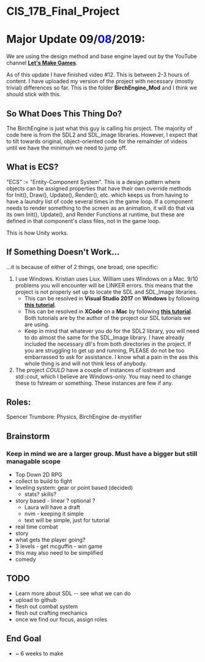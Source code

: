 # CIS_17B_Final_Project

# Major Update 09/<span style="color:blue">08</span>/2019:
We are using the design method and base engine layed out by
the YouTube channel [**Let's Make Games**](https://www.youtube.com/user/creaper/about).

As of this update I have finished video #12. This is between 2-3 hours of content.
I have uploaded my version of the project with necessary (mostly trivial) differences
so far. This is the folder **BirchEngine_Mod** and I think we should stick with this.

## So What Does This Thing Do?

The BirchEngine is just what this guy is calling his project. The majority of code here
is from the SDL2 and SDL_image libraries. However, I expect that to tilt towards original,
object-oriented code for the remainder of videos until we have the minimum we need to jump off.

## What is ECS?

"ECS" := "Entity-Component System". This is a design pattern where objects can be assigned properties that have their own override methods for Init(), Draw(), Update(), Render(), etc. which keeps us from having to have a laundry list of code several times in the game loop. If a component needs to render something to the screen as an animation, it will do that via its own Init(), Update(), and Render Functions at runtime, but these are defined in that component's class files, not in the game loop.

This is how Unity works.

## If Something Doesn't Work...

...it is because of either of 2 things, one broad, one specific:
1. I use Windows. Kristian uses Liux. William uses Windows on a Mac. 9/10 problems you
will encounter will be LINKER errors. this means that the project is not properly set up to locate the SDL and SDL_Image
libraries.
    * This can be resolved in **Visual Studio 2017** on **Windows** by following [**this tutorial**](https://www.youtube.com/watch?v=QQzAHcojEKg).
    * This can be resolved in **XCode** on a **Mac** by following [**this tutorial**](https://www.youtube.com/watch?v=lHAUc6F_B3Y).
Both tutorials are by the author of the project our SDL tutorials we are using.
    * Keep in mind that whatever you do for the SDL2 library, you will need to do almost the same for the SDL_Image library. I have already included the necessary dll's from both directories in the project. If you are struggling to get up and running, PLEASE do not be too embarrassed to ask for assistance. I know what a pain in the ass this whole thing is and will not think less of anybody.
2. The project *COULD* have a couple of instances of iostream and std::cout, which I believe are Windows-only. You may need to change these to fstream or something. These instances are few if any.


## Roles:

Spencer Trumbore: Physics, BirchEngine de-mystifier

## Brainstorm
### Keep in mind we are a larger group. Must have a bigger but still managable scope
* Top Down 2D RPG
* collect to build to fight
* leveling system: gear or point based (decided)
  * stats? skills?
* story based - linear ? optional ?
  * Laura will have a draft
  * nvm - keeping it simple
  * text will be simple, just for tutorial
 * real time combat
 * story
  * what gets the player going?
  * 3 levels - get mcguffin - win game
   * this may also need to be simplified
  * comedy

## TODO
* Learn more about SDL -- see what we can do
 * upload to github
* flesh out combat system
* flesh out crafting mechanics
* once we find our focus, assign roles

## End Goal
* ~ 6 weeks to make
